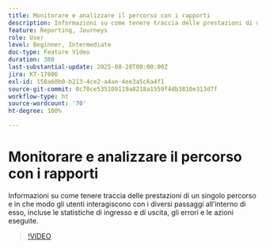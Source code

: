 ```yaml
---
title: Monitorare e analizzare il percorso con i rapporti
description: Informazioni su come tenere traccia delle prestazioni di un singolo percorso e in che modo gli utenti interagiscono con i diversi passaggi all’interno di esso, incluse le statistiche di ingresso e di uscita, gli errori e le azioni eseguite.
feature: Reporting, Journeys
role: User
level: Beginner, Intermediate
doc-type: Feature Video
duration: 380
last-substantial-update: 2025-08-28T00:00:00Z
jira: KT-17806
exl-id: 158a60b0-b213-4ce2-a4ae-4ee3a5c6a4f1
source-git-commit: 0c70ce535109119a8218a1559f4db3810e313d7f
workflow-type: ht
source-wordcount: '70'
ht-degree: 100%

---
```


# Monitorare e analizzare il percorso con i rapporti

Informazioni su come tenere traccia delle prestazioni di un singolo percorso e in che modo gli utenti interagiscono con i diversi passaggi all’interno di esso, incluse le statistiche di ingresso e di uscita, gli errori e le azioni eseguite.

>[!VIDEO](https://video.tv.adobe.com/v/3470710/?learn=on&enablevpops)
